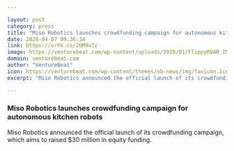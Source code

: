 ```yaml
---

layout: post
category: press
title: "Miso Robotics launches crowdfunding campaign for autonomous kitchen robots"
date: 2020-04-07 09:36:34
link: https://vrhk.co/2UM9uTc
image: https://venturebeat.com/wp-content/uploads/2020/01/FlippyROAR_IMAGE-1-e1579804235265.png?w=1200&strip=all
domain: venturebeat.com
author: "VentureBeat"
icon: https://venturebeat.com/wp-content/themes/vb-news/img/favicon.ico
excerpt: "Miso Robotics announced the official launch of its crowdfunding campaign, which aims to raised $30 million in equity funding."

---
```


### Miso Robotics launches crowdfunding campaign for autonomous kitchen robots

Miso Robotics announced the official launch of its crowdfunding campaign, which aims to raised $30 million in equity funding.